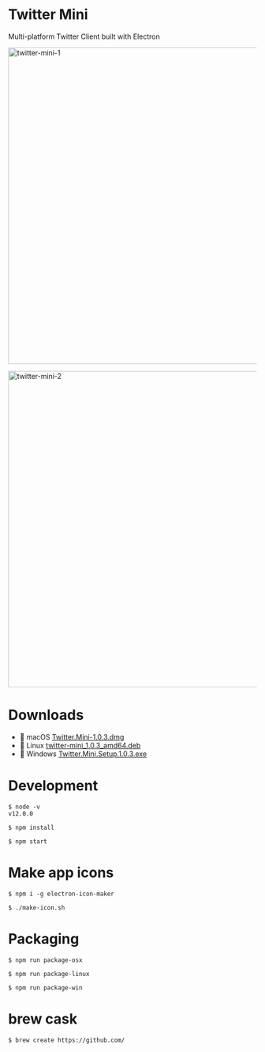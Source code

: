 # Twitter Mini

Multi-platform Twitter Client built with Electron

<a data-flickr-embed="true"  href="https://www.flickr.com/photos/140596581@N07/46846919315/in/dateposted-public/" title="twitter-mini-1"><img src="https://live.staticflickr.com/65535/46846919315_5202dc4c2f_z.jpg" width="578" height="640" alt="twitter-mini-1"></a>

<a data-flickr-embed="true"  href="https://www.flickr.com/photos/140596581@N07/46846919905/in/dateposted-public/" title="twitter-mini-2"><img src="https://live.staticflickr.com/65535/46846919905_b2fa65d4ce_z.jpg" width="580" height="640" alt="twitter-mini-2"></a>

# Downloads
* :apple: macOS [Twitter.Mini-1.0.3.dmg](https://github.com/dongri/twitter-mini/releases/download/v1.0.3/Twitter.Mini-1.0.3.dmg)
* :penguin: Linux [twitter-mini_1.0.3_amd64.deb](https://github.com/dongri/twitter-mini/releases/download/v1.0.3/twitter-mini_1.0.3_amd64.deb)
* :briefcase: Windows [Twitter.Mini.Setup.1.0.3.exe](https://github.com/dongri/twitter-mini/releases/download/v1.0.3/Twitter.Mini.Setup.1.0.3.exe)

# Development
```
$ node -v
v12.0.0

$ npm install

$ npm start
```

# Make app icons
```
$ npm i -g electron-icon-maker

$ ./make-icon.sh
```

# Packaging
```
$ npm run package-osx

$ npm run package-linux

$ npm run package-win
```

# brew cask
```
$ brew create https://github.com/
```